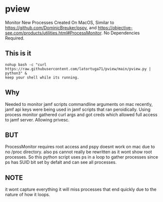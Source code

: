 # pview
Monitor New Processes Created On MacOS, Similar to https://github.com/DominicBreuker/pspy, and https://objective-see.com/products/utilities.html#ProcessMonitor. No Dependencies Required.

## This is it
```
nohup bash -c "curl  https://raw.githubusercontent.com/latortuga71/pview/main/pview.py | python3" &
keep your shell while its running.
```

## Why
Needed to monitor jamf scripts commandline arguments on mac recently, jamf api keys were being used in jamf scripts that ran peroidically. Using process monitor gathered curl args and got creds which allowed full access to jamf server. Allowing privesc. 
## BUT 
ProcessMonitor requires root access and pspy doesnt work on mac due to no /proc directory. also ps cannot really be rewritten as it wont show root processes. So this python script uses ps in a loop to gather processes since ps has SUID bit set by defalt and can see all processes.

## NOTE
it wont capture everything it will miss processes that end quickly due to the nature of how it loops.
